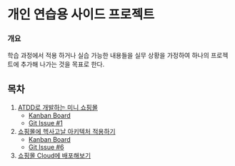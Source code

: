 # 개인 연습용 사이드 프로젝트

### 개요
학습 과정에서 적용 하거나 실습 가능한 내용들을 실무 상황을 가정하여 하나의 프로젝트에 추가해 나가는 것을 목표로 한다.

## 목차
1. [ATDD로 개발하는 미니 쇼핑몰](https://internet-craft.tistory.com/101)
    - [Kanban Board](https://www.notion.so/hero-0/1-ATDD-c3e594b568394fa283b49b97324dddb8)
    - [Git Issue #1](https://github.com/icraft2170/hero-project/issues/1)
2. [쇼핑몰에 헥사고날 아키텍처 적용하기]()
    - [Kanban Board](https://www.notion.so/hero-0/6-6223fc87af0b47ad8e712518d7a7cde6)
    - [Git Issue #6](https://github.com/icraft2170/hero-project/issues/6)
3. [쇼핑몰 Cloud에 배포해보기](https://www.notion.so/hero-0/cc28d94fbcd148edad3a56748a24aa77)

